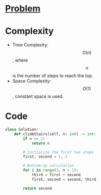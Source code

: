 # [Problem](https://leetcode.com/problems/climbing-stairs/description/)

# Complexity
- Time Complexity: $$O(n)$$, where $$n$$ is the number of steps to reach the top.
- Space Complexity: $$O(1)$$, constant space is used.

# Code
```python
class Solution:
    def climbStairs(self, n: int) -> int:
        if n <= 2:
            return n

        # Initialize the first two steps
        first, second = 1, 2

        # Bottom-up calculation
        for i in range(3, n + 1):
            third = first + second
            first, second = second, third

        return second
```